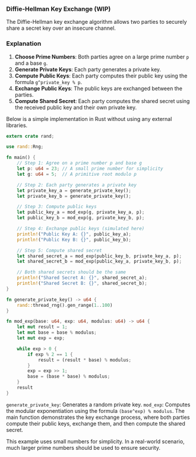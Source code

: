 ### Diffie-Hellman Key Exchange (WIP)

The Diffie-Hellman key exchange algorithm allows two parties to securely share a secret key over an insecure channel. 

### Explanation

1. **Choose Prime Numbers**: Both parties agree on a large prime number `p` and a base `g`.
2. **Generate Private Keys**: Each party generates a private key.
3. **Compute Public Keys**: Each party computes their public key using the formula `g^private_key % p`.
4. **Exchange Public Keys**: The public keys are exchanged between the parties.
5. **Compute Shared Secret**: Each party computes the shared secret using the received public key and their own private key.

Below is a simple implementation in Rust without using any external libraries.

```rust
extern crate rand;

use rand::Rng;

fn main() {
    // Step 1: Agree on a prime number p and base g
    let p: u64 = 23; // A small prime number for simplicity
    let g: u64 = 5;  // A primitive root modulo p

    // Step 2: Each party generates a private key
    let private_key_a = generate_private_key();
    let private_key_b = generate_private_key();

    // Step 3: Compute public keys
    let public_key_a = mod_exp(g, private_key_a, p);
    let public_key_b = mod_exp(g, private_key_b, p);

    // Step 4: Exchange public keys (simulated here)
    println!("Public Key A: {}", public_key_a);
    println!("Public Key B: {}", public_key_b);

    // Step 5: Compute shared secret
    let shared_secret_a = mod_exp(public_key_b, private_key_a, p);
    let shared_secret_b = mod_exp(public_key_a, private_key_b, p);

    // Both shared secrets should be the same
    println!("Shared Secret A: {}", shared_secret_a);
    println!("Shared Secret B: {}", shared_secret_b);
}

fn generate_private_key() -> u64 {
    rand::thread_rng().gen_range(1..100)
}

fn mod_exp(base: u64, exp: u64, modulus: u64) -> u64 {
    let mut result = 1;
    let mut base = base % modulus;
    let mut exp = exp;

    while exp > 0 {
        if exp % 2 == 1 {
            result = (result * base) % modulus;
        }
        exp = exp >> 1;
        base = (base * base) % modulus;
    }
    result
}
```

`generate_private_key`: Generates a random private key. `mod_exp`: Computes the modular exponentiation using the formula `(base^exp) % modulus`. The main function demonstrates the key exchange process, where both parties compute their public keys, exchange them, and then compute the shared secret.

This example uses small numbers for simplicity. In a real-world scenario, much larger prime numbers should be used to ensure security.